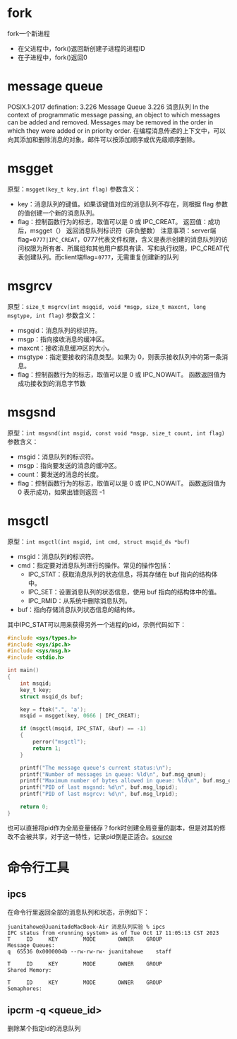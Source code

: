 # fork
fork一个新进程
* 在父进程中，fork()返回新创建子进程的进程ID
* 在子进程中，fork()返回0

# message queue
POSIX.1‐2017 defination:
3.226 Message Queue 3.226 消息队列
In the context of programmatic message passing, an object to which messages can be added and removed. Messages may be removed in the order in which they were added or in priority order.
在编程消息传递的上下文中，可以向其添加和删除消息的对象。邮件可以按添加顺序或优先级顺序删除。

# msgget
原型：`msgget(key_t key,int flag)`
参数含义：
* key：消息队列的键值。如果该键值对应的消息队列不存在，则根据 flag 参数的值创建一个新的消息队列。
* flag：控制函数行为的标志，取值可以是 0 或 IPC_CREAT。
返回值：成功后，msgget（） 返回消息队列标识符（非负整数）
注意事项：server端flag=`0777|IPC_CREAT`，0777代表文件权限，含义是表示创建的消息队列的访问权限为所有者、所属组和其他用户都具有读、写和执行权限，IPC_CREAT代表创建队列。而client端flag=`0777`，无需重复创建新的队列

# msgrcv
原型：`size_t msgrcv(int msgqid, void *msgp, size_t maxcnt, long msgtype, int flag)`
参数含义：
* msgqid：消息队列的标识符。
* msgp：指向接收消息的缓冲区。
* maxcnt：接收消息缓冲区的大小。
* msgtype：指定要接收的消息类型。如果为 0，则表示接收队列中的第一条消息。
* flag：控制函数行为的标志，取值可以是 0 或 IPC_NOWAIT。
函数返回值为成功接收到的消息字节数

# msgsnd
原型：`int msgsnd(int msgid, const void *msgp, size_t count, int flag)`
参数含义：
* msgid：消息队列的标识符。
* msgp：指向要发送的消息的缓冲区。
* count：要发送的消息的长度。
* flag：控制函数行为的标志，取值可以是 0 或 IPC_NOWAIT。
函数返回值为 0 表示成功，如果出错则返回 -1

# msgctl
原型：`int msgctl(int msgid, int cmd, struct msqid_ds *buf)`
* msgid：消息队列的标识符。
* cmd：指定要对消息队列进行的操作。常见的操作包括：
    * IPC_STAT：获取消息队列的状态信息，将其存储在 buf 指向的结构体中。
    * IPC_SET：设置消息队列的状态信息，使用 buf 指向的结构体中的值。
    * IPC_RMID：从系统中删除消息队列。
* buf：指向存储消息队列状态信息的结构体。

其中IPC_STAT可以用来获得另外一个进程的pid，示例代码如下：
```c
#include <sys/types.h>
#include <sys/ipc.h>
#include <sys/msg.h>
#include <stdio.h>

int main()
{
    int msqid;
    key_t key;
    struct msqid_ds buf;

    key = ftok(".", 'a');
    msqid = msgget(key, 0666 | IPC_CREAT);

    if (msgctl(msqid, IPC_STAT, &buf) == -1)
    {
        perror("msgctl");
        return 1;
    }

    printf("The message queue's current status:\n");
    printf("Number of messages in queue: %ld\n", buf.msg_qnum);
    printf("Maximum number of bytes allowed in queue: %ld\n", buf.msg_qbytes);
    printf("PID of last msgsnd: %d\n", buf.msg_lspid);
    printf("PID of last msgrcv: %d\n", buf.msg_lrpid);

    return 0;
}

```

也可以直接将pid作为全局变量储存？fork时创建全局变量的副本，但是对其的修改不会被共享，对于这一特性，记录pid倒是正适合。[source](https://stackoverflow.com/questions/4298678/after-forking-are-global-variables-shared)

# 命令行工具
## ipcs
在命令行里返回全部的消息队列和状态，示例如下：
```shell
juanitahowe@JuanitadeMacBook-Air 消息队列实验 % ipcs
IPC status from <running system> as of Tue Oct 17 11:05:13 CST 2023
T     ID     KEY        MODE       OWNER    GROUP
Message Queues:
q  65536 0x0000004b --rw-rw-rw- juanitahowe    staff

T     ID     KEY        MODE       OWNER    GROUP
Shared Memory:

T     ID     KEY        MODE       OWNER    GROUP
Semaphores:

```

## ipcrm -q <queue_id>
删除某个指定id的消息队列

